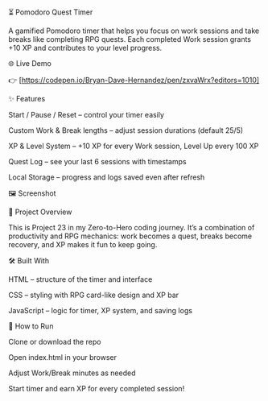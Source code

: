 ⏳ Pomodoro Quest Timer

A gamified Pomodoro timer that helps you focus on work sessions and take breaks like completing RPG quests. Each completed Work session grants +10 XP and contributes to your level progress.

🌐 Live Demo

👉 [https://codepen.io/Bryan-Dave-Hernandez/pen/zxvaWrx?editors=1010]

✨ Features

Start / Pause / Reset – control your timer easily

Custom Work & Break lengths – adjust session durations (default 25/5)

XP & Level System – +10 XP for every Work session, Level Up every 100 XP

Quest Log – see your last 6 sessions with timestamps

Local Storage – progress and logs saved even after refresh

🖼️ Screenshot


📖 Project Overview

This is Project 23 in my Zero-to-Hero coding journey.
It’s a combination of productivity and RPG mechanics: work becomes a quest, breaks become recovery, and XP makes it fun to keep going.

🛠️ Built With

HTML – structure of the timer and interface

CSS – styling with RPG card-like design and XP bar

JavaScript – logic for timer, XP system, and saving logs

🚀 How to Run

Clone or download the repo

Open index.html in your browser

Adjust Work/Break minutes as needed

Start timer and earn XP for every completed session!

